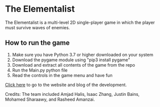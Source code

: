 # The Elementalist
The Elementalist is a multi-level 2D single-player game in which the player must survive waves of enemies.

## How to run the game
1. Make sure you have Python 3.7 or higher downloaded on your system
2. Download the pygame module using "pip3 install pygame"
3. Download and extract all contents of the game from the repo
4. Run the Main.py python file
5. Read the controls in the game menu and have fun

[Click here](https://sites.google.com/hdsb.ca/theelementalist/home) to go to the website and blog of the development.

Credits: The team included Amjad Halis, Isaac Zhang, Justin Bains, Mohamed Sharaawy, and Rasheed Amanzai.
